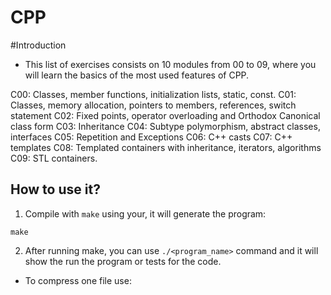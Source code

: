 # CPP

#Introduction

- This list of exercises consists on 10 modules from 00 to 09, where you will learn the basics of the most used features of CPP.

C00: Classes, member functions, initialization lists, static, const.
C01: Classes, memory allocation, pointers to members, references, switch statement
C02: Fixed points, operator overloading and Orthodox Canonical class form
C03: Inheritance
C04: Subtype polymorphism, abstract classes, interfaces
C05: Repetition and Exceptions
C06: C++ casts
C07: C++ templates
C08: Templated containers with inheritance, iterators, algorithms
C09: STL containers.

## How to use it?
1. Compile with `make` using your, it will generate the program:
```
make
```
2. After running make, you can use `./<program_name>` command and it will show the run the program or tests for the code.
* To compress one file use:
```
